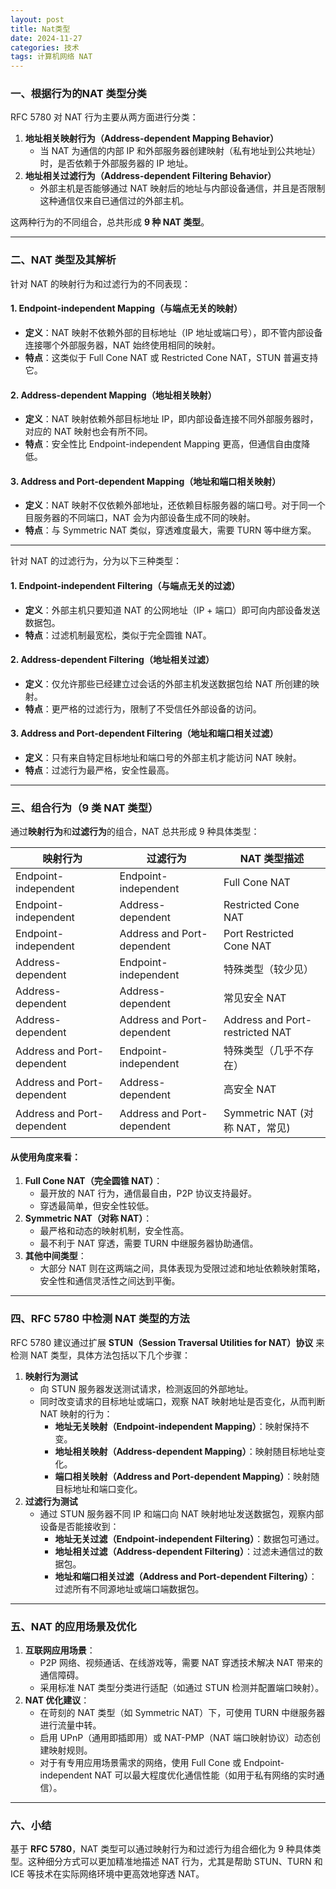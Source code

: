 ```yaml
---
layout: post
title: Nat类型
date: 2024-11-27
categories: 技术
tags: 计算机网络 NAT
---
```


### 一、根据行为的NAT 类型分类

RFC 5780 对 NAT 行为主要从两方面进行分类：

1. **地址相关映射行为（Address-dependent Mapping Behavior）**
   - 当 NAT 为通信的内部 IP 和外部服务器创建映射（私有地址到公共地址）时，是否依赖于外部服务器的 IP 地址。
2. **地址相关过滤行为（Address-dependent Filtering Behavior）**
   - 外部主机是否能够通过 NAT 映射后的地址与内部设备通信，并且是否限制这种通信仅来自已通信过的外部主机。

这两种行为的不同组合，总共形成 **9 种 NAT 类型**。

------

### 二、NAT 类型及其解析

针对 NAT 的映射行为和过滤行为的不同表现：

#### 1. **Endpoint-independent Mapping（与端点无关的映射）**

- **定义**：NAT 映射不依赖外部的目标地址（IP 地址或端口号），即不管内部设备连接哪个外部服务器，NAT 始终使用相同的映射。
- **特点**：这类似于 Full Cone NAT 或 Restricted Cone NAT，STUN 普遍支持它。

#### 2. **Address-dependent Mapping（地址相关映射）**

- **定义**：NAT 映射依赖外部目标地址 IP，即内部设备连接不同外部服务器时，对应的 NAT 映射也会有所不同。
- **特点**：安全性比 Endpoint-independent Mapping 更高，但通信自由度降低。

#### 3. **Address and Port-dependent Mapping（地址和端口相关映射）**

- **定义**：NAT 映射不仅依赖外部地址，还依赖目标服务器的端口号。对于同一个目服务器的不同端口，NAT 会为内部设备生成不同的映射。
- **特点**：与 Symmetric NAT 类似，穿透难度最大，需要 TURN 等中继方案。

------

针对 NAT 的过滤行为，分为以下三种类型：

#### 1. **Endpoint-independent Filtering（与端点无关的过滤）**

- **定义**：外部主机只要知道 NAT 的公网地址（IP + 端口）即可向内部设备发送数据包。
- **特点**：过滤机制最宽松，类似于完全圆锥 NAT。

#### 2. **Address-dependent Filtering（地址相关过滤）**

- **定义**：仅允许那些已经建立过会话的外部主机发送数据包给 NAT 所创建的映射。
- **特点**：更严格的过滤行为，限制了不受信任外部设备的访问。

#### 3. **Address and Port-dependent Filtering（地址和端口相关过滤）**

- **定义**：只有来自特定目标地址和端口号的外部主机才能访问 NAT 映射。
- **特点**：过滤行为最严格，安全性最高。

------

### 三、组合行为（9 类 NAT 类型）

通过**映射行为**和**过滤行为**的组合，NAT 总共形成 9 种具体类型：

| 映射行为                   | 过滤行为                   | NAT 类型描述                    |
| -------------------------- | -------------------------- | ------------------------------- |
| Endpoint-independent       | Endpoint-independent       | Full Cone NAT                   |
| Endpoint-independent       | Address-dependent          | Restricted Cone NAT             |
| Endpoint-independent       | Address and Port-dependent | Port Restricted Cone NAT        |
| Address-dependent          | Endpoint-independent       | 特殊类型（较少见）              |
| Address-dependent          | Address-dependent          | 常见安全 NAT                    |
| Address-dependent          | Address and Port-dependent | Address and Port-restricted NAT |
| Address and Port-dependent | Endpoint-independent       | 特殊类型（几乎不存在）          |
| Address and Port-dependent | Address-dependent          | 高安全 NAT                      |
| Address and Port-dependent | Address and Port-dependent | Symmetric NAT (对称 NAT，常见)  |



#### 从使用角度来看：

1. **Full Cone NAT（完全圆锥 NAT）**：
   - 最开放的 NAT 行为，通信最自由，P2P 协议支持最好。
   - 穿透最简单，但安全性较低。
2. **Symmetric NAT（对称 NAT）**：
   - 最严格和动态的映射机制，安全性高。
   - 最不利于 NAT 穿透，需要 TURN 中继服务器协助通信。
3. **其他中间类型**：
   - 大部分 NAT 则在这两端之间，具体表现为受限过滤和地址依赖映射策略，安全性和通信灵活性之间达到平衡。

------

### 四、RFC 5780 中检测 NAT 类型的方法

RFC 5780 建议通过扩展 **STUN（Session Traversal Utilities for NAT）协议** 来检测 NAT 类型，具体方法包括以下几个步骤：

1. **映射行为测试**
   - 向 STUN 服务器发送测试请求，检测返回的外部地址。
   - 同时改变请求的目标地址或端口，观察 NAT 映射地址是否变化，从而判断 NAT 映射的行为：
     - **地址无关映射（Endpoint-independent Mapping）**：映射保持不变。
     - **地址相关映射（Address-dependent Mapping）**：映射随目标地址变化。
     - **端口相关映射（Address and Port-dependent Mapping）**：映射随目标地址和端口变化。
2. **过滤行为测试**
   - 通过 STUN 服务器不同 IP 和端口向 NAT 映射地址发送数据包，观察内部设备是否能接收到：
     - **地址无关过滤（Endpoint-independent Filtering）**：数据包可通过。
     - **地址相关过滤（Address-dependent Filtering）**：过滤未通信过的数据包。
     - **地址和端口相关过滤（Address and Port-dependent Filtering）**：过滤所有不同源地址或端口端数据包。

------

### 五、NAT 的应用场景及优化

1. **互联网应用场景**：
   - P2P 网络、视频通话、在线游戏等，需要 NAT 穿透技术解决 NAT 带来的通信障碍。
   - 采用标准 NAT 类型分类进行适配（如通过 STUN 检测并配置端口映射）。
2. **NAT 优化建议**：
   - 在苛刻的 NAT 类型（如 Symmetric NAT）下，可使用 TURN 中继服务器进行流量中转。
   - 启用 UPnP（通用即插即用）或 NAT-PMP（NAT 端口映射协议）动态创建映射规则。
   - 对于有专用应用场景需求的网络，使用 Full Cone 或 Endpoint-independent NAT 可以最大程度优化通信性能（如用于私有网络的实时通信）。

------

### 六、小结

基于 **RFC 5780**，NAT 类型可以通过映射行为和过滤行为组合细化为 9 种具体类型。这种细分方式可以更加精准地描述 NAT 行为，尤其是帮助 STUN、TURN 和 ICE 等技术在实际网络环境中更高效地穿透 NAT。